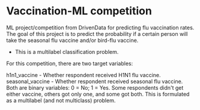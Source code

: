 # Vaccination-ML competition
ML project/competition from DrivenData for predicting flu vaccination rates.
The goal of this project is to predict the probability if a certain person will take the seasonal flu vaccine and/or bird-flu vaccine.
- This is a multilabel classification problem.

For this competition, there are two target variables:

h1n1_vaccine - Whether respondent received H1N1 flu vaccine.
seasonal_vaccine - Whether respondent received seasonal flu vaccine.
Both are binary variables: 0 = No; 1 = Yes. Some respondents didn't get either vaccine, others got only one, and some got both. This is formulated as a multilabel (and not multiclass) problem.

